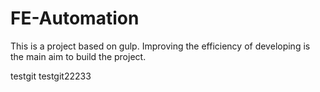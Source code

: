 # FE-Automation
This is a project based on gulp. Improving the efficiency of developing is the main aim to build the project.

testgit
testgit22233

